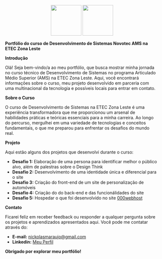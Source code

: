 
<div align="center">
<a href='https://www.ibm.com/'><img width="100" src="https://media.canva.com/1/image-resize/1/200_200_100_PNG_F/czM6Ly9tZWRpYS1wcml2YXRlLmNhbnZhLmNvbS9wM0dmRS9NQUZ4a05wM0dmRS8xL3AucG5n?osig=AAAAAAAAAAAAAAAAAAAAAFdE0z9sqzc46H9qt8MqSPhsLwf_KunoRWrsR5CCc8Uo&exp=1698219137&x-canva-quality=thumbnail&csig=AAAAAAAAAAAAAAAAAAAAADqPbuFThmxJtHsm5UcRVthc0KL1NkvozoEewC-KAH2v"></a>
<a href='https://www.cps.sp.gov.br/etec/'><img width="100" src="https://media.canva.com/1/image-resize/1/182_115_100_PNG_F/czM6Ly9tZWRpYS1wcml2YXRlLmNhbnZhLmNvbS9pNGptRS9NQUZ4a0VpNGptRS8xL3AucG5n?osig=AAAAAAAAAAAAAAAAAAAAAHm4J0dYeSrLg3OcuYDNti39Ks0FpqTfQGu7j52sBNJo&exp=1698221154&x-canva-quality=thumbnail&csig=AAAAAAAAAAAAAAAAAAAAAITrDRJwpLkbVbYD9AAbKkGfDlNg-JJpdqtsyccUXdV2"> </a>
</div>

**Portfólio do curso de Desenvolvimento de Sistemas Novotec AMS na ETEC Zona Leste**

**Introdução**

Olá! Seja bem-vindo/a ao meu portfólio, que busca mostrar minha jornada no curso técnico de Desenvolvimento de Sistemas no programa Articulado Médio Superior (AMS) na ETEC Zona Leste. Aqui, você encontrará informações sobre o curso, meu projeto desenvolvido em parceria com uma multinacional da tecnologia e possíveis locais para entrar em contato.

**Sobre o Curso**

O curso de Desenvolvimento de Sistemas na ETEC Zona Leste é uma experiência transformadora que me proporcionou um arsenal de habilidades práticas e teóricas essenciais para a minha carreira. Ao longo do percurso, mergulhei em uma variedade de tecnologias e conceitos fundamentais, o que me preparou para enfrentar os desafios do mundo real.

**Projeto**

Aqui estão alguns dos projetos que desenvolvi durante o curso:

* **Desafio 1:** Elaboração de uma persona para identificar melhor o público alvo, além de palestras sobre o Design Think
* **Desafio 2:** Desenvolvimento de uma identidade única e diferencial para o site
* **Desafio 3:** Criação do front-end de um site de personalização de automóveis
* **Desafio 4:** Criação do do back-end e das funcionálidades do site
* **Desafio 5:** Hospedar o que foi desenvolvido no site <a href='https://br.000webhost.com/'>000webhost</a>

**Contato**

Ficarei feliz em receber feedback ou responder a qualquer pergunta sobre os projetos e aprendizados apresentados aqui. Você pode me contatar através do:

* **E-mail:** nickolasmaraujo@gmail.com
* **Linkedin:** <a href='https://www.linkedin.com/in/nickolas-maia-de-ara%C3%BAjo-134486267/'>Meu Perfil</a>

**Obrigado por explorar meu portfólio!**
